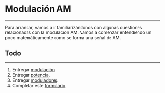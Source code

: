 # Modulación AM
---
Para arrancar, vamos a ir familiarizándonos con algunas cuestiones relacionadas con la modulación AM. Vamos a comenzar entendiendo un poco matemáticamente como se forma una señal de AM. 

## Todo
---
1. Entregar [modulación](modulacion/).
2. Entregar [potencia](potencia/).
3. Entregar [moduladores](moduladores/).
4. Completar este [formulario](https://docs.google.com/forms/u/1/d/e/1FAIpQLScMJzekjVpHkqh-x3cdPzDB16jkF_i_9U8wj9ElOppkU4SKuw/viewform).

